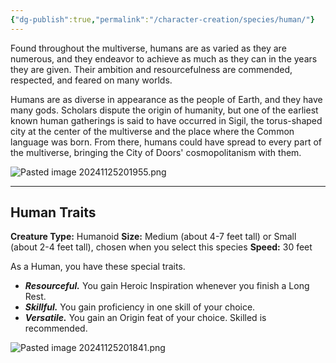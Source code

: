 ```yaml
---
{"dg-publish":true,"permalink":"/character-creation/species/human/"}
---
```


Found throughout the multiverse, humans are as varied as they are numerous, and they endeavor to achieve as much as they can in the years they are given. Their ambition and resourcefulness are commended, respected, and feared on many worlds. 

Humans are as diverse in appearance as the people of Earth, and they have many gods. Scholars dispute the origin of humanity, but one of the earliest known human gatherings is said to have occurred in Sigil, the torus-shaped city at the center of the multiverse and the place where the Common language was born. From there, humans could have spread to every part of the multiverse, bringing the City of Doors' cosmopolitanism with them.

![Pasted image 20241125201955.png](/img/user/Pasted%20image%2020241125201955.png)

---
## Human Traits
**Creature Type:** Humanoid
**Size:** Medium (about 4-7 feet tall) or Small (about 2-4 feet tall), chosen when you select this species
**Speed:** 30 feet

As a Human, you have these special traits.

- ***Resourceful.*** You gain Heroic Inspiration whenever you finish a Long Rest.
- ***Skillful.*** You gain proficiency in one skill of your choice.
- ***Versatile.*** You gain an Origin feat of your choice. Skilled is recommended.

![Pasted image 20241125201841.png](/img/user/Pasted%20image%2020241125201841.png)